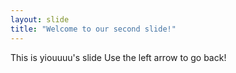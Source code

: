 ```yaml
---
layout: slide
title: "Welcome to our second slide!"
---
```

This is yiouuuu's slide
Use the left arrow to go back!